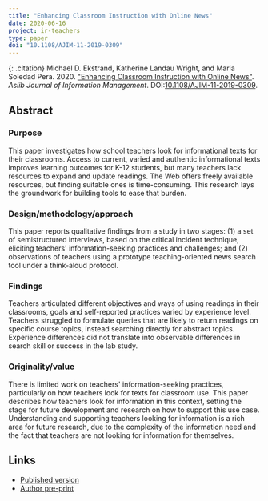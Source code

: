 ```yaml
---
title: "Enhancing Classroom Instruction with Online News"
date: 2020-06-16
project: ir-teachers
type: paper
doi: "10.1108/AJIM-11-2019-0309"
---
```


{: .citation}
Michael D. Ekstrand, Katherine Landau Wright, and Maria Soledad Pera. 2020. ["Enhancing Classroom Instruction with Online News"](#). <cite>Aslib Journal of Information Management</cite>. DOI:[10.1108/AJIM-11-2019-0309](https://doi.org/10.1108/AJIM-11-2019-0309).

## Abstract

### Purpose
This paper investigates how school teachers look for informational texts for their classrooms. Access to current, varied and authentic informational texts improves learning outcomes for K-12 students, but many teachers lack resources to expand and update readings. The Web offers freely available resources, but finding suitable ones is time-consuming. This research lays the groundwork for building tools to ease that burden.


### Design/methodology/approach
This paper reports qualitative findings from a study in two stages: (1) a set of semistructured interviews, based on the critical incident technique, eliciting teachers' information-seeking practices and challenges; and (2) observations of teachers using a prototype teaching-oriented news search tool under a think-aloud protocol.

### Findings
Teachers articulated different objectives and ways of using readings in their classrooms, goals and self-reported practices varied by experience level. Teachers struggled to formulate queries that are likely to return readings on specific course topics, instead searching directly for abstract topics. Experience differences did not translate into observable differences in search skill or success in the lab study.

### Originality/value
There is limited work on teachers' information-seeking practices, particularly on how teachers look for texts for classroom use. This paper describes how teachers look for information in this context, setting the stage for future development and research on how to support this use case. Understanding and supporting teachers looking for information is a rich area for future research, due to the complexity of the information need and the fact that teachers are not looking for information for themselves.

## Links

* [Published version](https://doi.org/10.1108/AJIM-11-2019-0309)
* [Author pre-print](https://md.ekstrandom.net/pubs/literate)